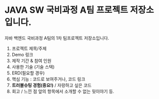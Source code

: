 # JAVA SW 국비과정 A팀 프로젝트 저장소입니다.

### 

자바 백엔드 국비과정 A팀의 1차 팀프로젝트 저장소입니다.

1. 프로젝트 제목/주제 
2. Demo 링크
3. 제작 기간 & 참여 인원
4. 사용한 기술 (기술 스택)
5. ERD(필요할 경우)
6. 핵심 기능 : 코드로 보여주거나, 코드 링크
7. **트러블슈팅 경험(중요!)** / 자랑하고 싶은 코드
8. 회고 / 느낀 점
앞의 항목에서 소개할 수 없는 뒷이야기 등.
